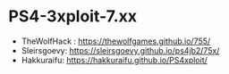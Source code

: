 # PS4-3xploit-7.xx

* TheWolfHack : https://thewolfgames.github.io/755/
* Sleirsgoevy: https://sleirsgoevy.github.io/ps4jb2/75x/
* Hakkuraifu: https://hakkuraifu.github.io/PS4xploit/
